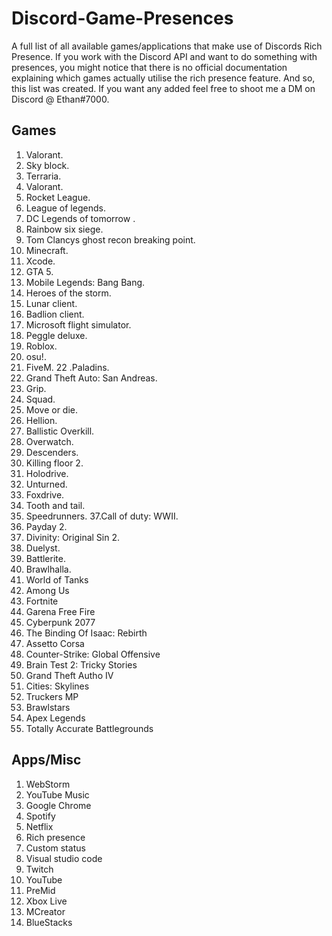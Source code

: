 # Discord-Game-Presences
A full list of all available games/applications that make use of Discords Rich Presence. 
If you work with the Discord API and want to do something with presences, you might notice that there is no official documentation explaining which games actually utilise the rich presence feature. And so, this list was created. If you want any added feel free to shoot me a DM on Discord @ Ethan#7000.


## Games
1. Valorant.
2. Sky block.
3. Terraria. 
4. Valorant.
5. Rocket League.
6. League of legends. 
7. DC Legends of tomorrow .
8. Rainbow six siege. 
9. Tom Clancys ghost recon breaking point.
10. Minecraft.
11. Xcode.
12. GTA 5.
13. Mobile Legends: Bang Bang.
14. Heroes of the storm.
15. Lunar client.
16. Badlion client.
17. Microsoft flight simulator.
18. Peggle deluxe.
19. Roblox.
20. osu!.
21. FiveM.
22 .Paladins.
23. Grand Theft Auto: San Andreas.
24. Grip.
25. Squad.
26. Move or die. 
27. Hellion.
28. Ballistic Overkill.
29. Overwatch.
30. Descenders.
31. Killing floor 2. 
32. Holodrive.
33. Unturned.
34. Foxdrive.
35. Tooth and tail.
36. Speedrunners.
37.Call of duty: WWII.
38. Payday 2.
39. Divinity: Original Sin 2.
40. Duelyst.
41. Battlerite.
42. Brawlhalla.
43. World of Tanks
44. Among Us
45. Fortnite
46. Garena Free Fire
47. Cyberpunk 2077
48. The Binding Of Isaac: Rebirth
49. Assetto Corsa
50. Counter-Strike: Global Offensive
51. Brain Test 2: Tricky Stories
52. Grand Theft Autho IV
53. Cities: Skylines
54. Truckers MP
55. Brawlstars
56. Apex Legends
57. Totally Accurate Battlegrounds


## Apps/Misc

1. WebStorm
2. YouTube Music
3. Google Chrome
4. Spotify
5. Netflix
6. Rich presence 
7. Custom status 
8. Visual studio code
9. Twitch 
10. YouTube
11. PreMid
12. Xbox Live
13. MCreator
14. BlueStacks

